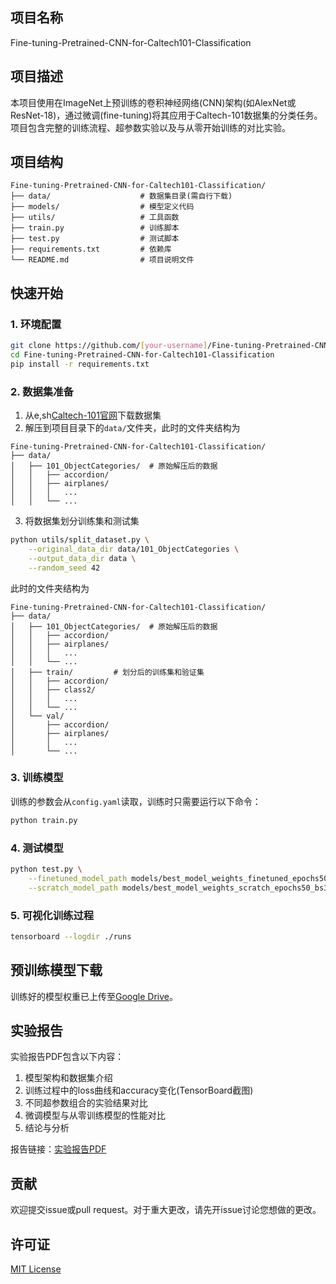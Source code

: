 ## 项目名称
Fine-tuning-Pretrained-CNN-for-Caltech101-Classification

## 项目描述
本项目使用在ImageNet上预训练的卷积神经网络(CNN)架构(如AlexNet或ResNet-18)，通过微调(fine-tuning)将其应用于Caltech-101数据集的分类任务。项目包含完整的训练流程、超参数实验以及与从零开始训练的对比实验。

## 项目结构
```
Fine-tuning-Pretrained-CNN-for-Caltech101-Classification/
├── data/                    # 数据集目录(需自行下载)
├── models/                  # 模型定义代码
├── utils/                   # 工具函数
├── train.py                 # 训练脚本
├── test.py                  # 测试脚本
├── requirements.txt         # 依赖库
└── README.md                # 项目说明文件
```

## 快速开始

### 1. 环境配置
```bash
git clone https://github.com/[your-username]/Fine-tuning-Pretrained-CNN-for-Caltech101-Classification.git
cd Fine-tuning-Pretrained-CNN-for-Caltech101-Classification
pip install -r requirements.txt
```

### 2. 数据集准备
1. 从e,sh[Caltech-101官网](https://data.caltech.edu/records/mzrjq-6wc02)下载数据集
2. 解压到项目目录下的`data/`文件夹，此时的文件夹结构为
```
Fine-tuning-Pretrained-CNN-for-Caltech101-Classification/
├── data/
│   ├── 101_ObjectCategories/  # 原始解压后的数据
│   │   ├── accordion/
│   │   ├── airplanes/
│   │   │   ...
│   │   └── ...
```
3. 将数据集划分训练集和测试集
```bash
python utils/split_dataset.py \
    --original_data_dir data/101_ObjectCategories \
    --output_data_dir data \
    --random_seed 42
```
此时的文件夹结构为
```
Fine-tuning-Pretrained-CNN-for-Caltech101-Classification/
├── data/
│   ├── 101_ObjectCategories/  # 原始解压后的数据
│   │   ├── accordion/
│   │   ├── airplanes/
│   │   │   ...
│   │   └── ...
│   ├── train/         # 划分后的训练集和验证集
│   │   ├── accordion/
│   │   ├── class2/
│   │   │   ...
│   │   └── ...
│   └── val/
│       ├── accordion/
│       ├── airplanes/
│       │   ...
│       └── ...
```
### 3. 训练模型
训练的参数会从``config.yaml``读取，训练时只需要运行以下命令：
```bash
python train.py  
```

### 4. 测试模型
```bash
python test.py \
    --finetuned_model_path models/best_model_weights_finetuned_epochs50_bs32_lr_ft_new0.008_lr_ft_pre0.0002_lr_scratch0.07.pth \
    --scratch_model_path models/best_model_weights_scratch_epochs50_bs32_lr_ft_new0.0005_lr_ft_pre0.0002_lr_scratch0.0005.pth
```

### 5. 可视化训练过程
```bash
tensorboard --logdir ./runs
```

## 预训练模型下载
训练好的模型权重已上传至[Google Drive](https://drive.google.com/drive/folders/[your-folder-id])。

## 实验报告
实验报告PDF包含以下内容：
1. 模型架构和数据集介绍
2. 训练过程中的loss曲线和accuracy变化(TensorBoard截图)
3. 不同超参数组合的实验结果对比
4. 微调模型与从零训练模型的性能对比
5. 结论与分析

报告链接：[实验报告PDF](https://drive.google.com/file/d/[your-file-id]/view)

## 贡献
欢迎提交issue或pull request。对于重大更改，请先开issue讨论您想做的更改。

## 许可证
[MIT License](LICENSE)